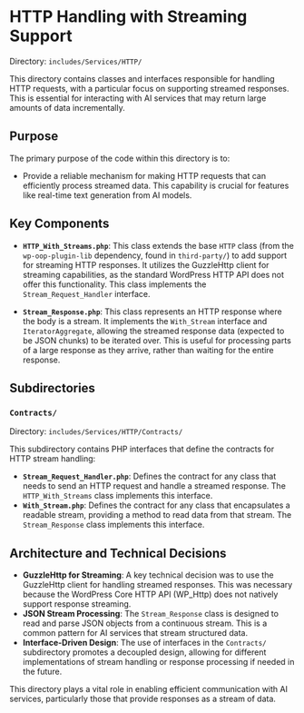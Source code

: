 # HTTP Handling with Streaming Support

Directory: `includes/Services/HTTP/`

This directory contains classes and interfaces responsible for handling HTTP requests, with a particular focus on supporting streamed responses. This is essential for interacting with AI services that may return large amounts of data incrementally.

## Purpose

The primary purpose of the code within this directory is to:

- Provide a reliable mechanism for making HTTP requests that can efficiently process streamed data. This capability is crucial for features like real-time text generation from AI models.

## Key Components

- **`HTTP_With_Streams.php`**: This class extends the base `HTTP` class (from the `wp-oop-plugin-lib` dependency, found in `third-party/`) to add support for streaming HTTP responses. It utilizes the GuzzleHttp client for streaming capabilities, as the standard WordPress HTTP API does not offer this functionality. This class implements the `Stream_Request_Handler` interface.

- **`Stream_Response.php`**: This class represents an HTTP response where the body is a stream. It implements the `With_Stream` interface and `IteratorAggregate`, allowing the streamed response data (expected to be JSON chunks) to be iterated over. This is useful for processing parts of a large response as they arrive, rather than waiting for the entire response.

## Subdirectories

### `Contracts/`

Directory: `includes/Services/HTTP/Contracts/`

This subdirectory contains PHP interfaces that define the contracts for HTTP stream handling:

- **`Stream_Request_Handler.php`**: Defines the contract for any class that needs to send an HTTP request and handle a streamed response. The `HTTP_With_Streams` class implements this interface.
- **`With_Stream.php`**: Defines the contract for any class that encapsulates a readable stream, providing a method to read data from that stream. The `Stream_Response` class implements this interface.

## Architecture and Technical Decisions

- **GuzzleHttp for Streaming**: A key technical decision was to use the GuzzleHttp client for handling streamed responses. This was necessary because the WordPress Core HTTP API (WP_Http) does not natively support response streaming.
- **JSON Stream Processing**: The `Stream_Response` class is designed to read and parse JSON objects from a continuous stream. This is a common pattern for AI services that stream structured data.
- **Interface-Driven Design**: The use of interfaces in the `Contracts/` subdirectory promotes a decoupled design, allowing for different implementations of stream handling or response processing if needed in the future.

This directory plays a vital role in enabling efficient communication with AI services, particularly those that provide responses as a stream of data.
